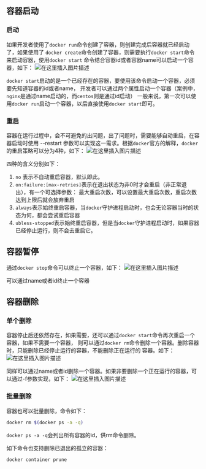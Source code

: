 ## 容器启动

### 启动

如果开发者使用了`docker run`命令创建了容器，则创建完成后容器就已经启动了，如果使用了
`docker create`命令创建了容器，则需要执行`docker start`命令来启动容器，使用`docker start`
命令结合容器id或者容器name可以启动一个容器，如下：
![在这里插入图片描述](https://img-blog.csdnimg.cn/20191115142532218.png?x-oss-process=image/watermark,type_ZmFuZ3poZW5naGVpdGk,shadow_10,text_aHR0cHM6Ly9ibG9nLmNzZG4ubmV0L2FiZWxldGhhbg==,size_16,color_FFFFFF,t_70)

`docker start`启动的是一个已经存在的容器，要使用该命令启动一个容器，必须要先知道容器的id或者name，
开发者可以通过两个属性启动一个容器（案例中，`nginx`是通过name启动的，而`centos`则是通过id启动） 
一般来说，第一次可以使用`docker run`启动一个容器，以后直接使用`docker start`即可。

### 重启

容器在运行过程中，会不可避免的出问题，出了问题时，需要能够自动重启，在容器启动时使用 --restart
参数可以实现这一需求。根据`docker`官方的解释，`docker`的重启策略可以分为4种，如下：
![在这里插入图片描述](https://img-blog.csdnimg.cn/20191115143704625.png?x-oss-process=image/watermark,type_ZmFuZ3poZW5naGVpdGk,shadow_10,text_aHR0cHM6Ly9ibG9nLmNzZG4ubmV0L2FiZWxldGhhbg==,size_16,color_FFFFFF,t_70)

四种的含义分别如下：

   1. `no` 表示不自动重启容器，默认即此。
   2. `on:failure:[max-retries]`表示在退出状态为非0时才会重启（非正常退出），有一个可选择参数：
      最大重启次数，可以设置最大重启次数，重启次数达到上限后就会放弃重启
   3. `always`表示始终重启容器，当`docker`守护进程启动时，也会无论容器当时的状态为何，都会尝试重启容器
   4. `ubless-stopped`表示始终重启容器，但是当`docker`守护进程启动时，如果容器已经停止运行，则不会去重启它。

## 容器暂停

通过`docker stop`命令可以终止一个容器，如下：
![在这里插入图片描述](https://img-blog.csdnimg.cn/20191115153322720.png?x-oss-process=image/watermark,type_ZmFuZ3poZW5naGVpdGk,shadow_10,text_aHR0cHM6Ly9ibG9nLmNzZG4ubmV0L2FiZWxldGhhbg==,size_16,color_FFFFFF,t_70)

可以通过name或者id终止一个容器

## 容器删除

### 单个删除

容器停止后还依然存在，如果需要，还可以通过`docker start`命令再次重启一个容器，如果不需要一个容器，
则可以通过`docker rm`命令删除一个容器。删除容器时，只能删除已经停止运行的容器，不能删除正在运行的
容器。如下：
![在这里插入图片描述](https://img-blog.csdnimg.cn/20191115153720132.png?x-oss-process=image/watermark,type_ZmFuZ3poZW5naGVpdGk,shadow_10,text_aHR0cHM6Ly9ibG9nLmNzZG4ubmV0L2FiZWxldGhhbg==,size_16,color_FFFFFF,t_70)

同样可以通过name或者id删除一个容器。如果非要删除一个正在运行的容器，可以通过-f参数实现，如下：
![在这里插入图片描述](https://img-blog.csdnimg.cn/20191115154127701.png?x-oss-process=image/watermark,type_ZmFuZ3poZW5naGVpdGk,shadow_10,text_aHR0cHM6Ly9ibG9nLmNzZG4ubmV0L2FiZWxldGhhbg==,size_16,color_FFFFFF,t_70)

### 批量删除

容器也可以批量删除，命令如下：

```bash
docker rm $(docker ps -a -q)
```

`docker ps -a -q`会列出所有容器的id，供rm命令删除。

如下命令也支持删除已退出的孤立的容器：

```bash
docker container prune
```
